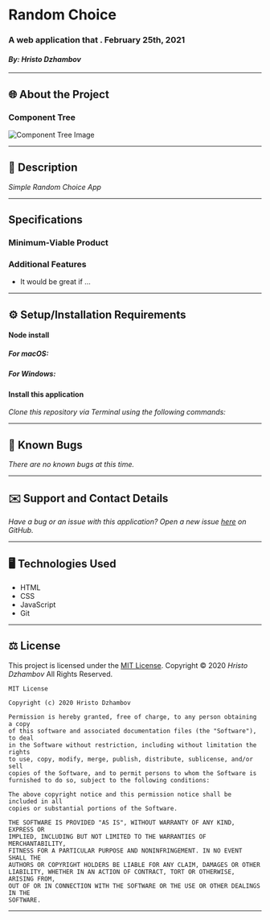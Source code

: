 #  Random Choice

### A web application that . February 25th, 2021
#### _By: Hristo Dzhambov_

------------------------------
## 🌐 About the Project

### Component Tree
![Component Tree Image]()

------------------------------

## 📖 Description

_Simple Random Choice App_

------------------------------

## Specifications

### Minimum-Viable Product



### Additional Features


* It would be great if ...
------------------------------

## ⚙ Setup/Installation Requirements

#### Node install

##### _For macOS_:


##### _For Windows_:


#### Install this application

_Clone this repository via Terminal using the following commands:_


------------------------------

## 🦠 Known Bugs

_There are no known bugs at this time._

------------------------------

## ✉️ Support and Contact Details

_Have a bug or an issue with this application? Open a new issue [here]() on GitHub._

------------------------------

## 🖥️ Technologies Used

* HTML
* CSS
* JavaScript
* Git

------------------------------

## ⚖ License

This project is licensed under the [MIT License](https://opensource.org/licenses/MIT). Copyright &copy; 2020 _Hristo Dzhambov_ All Rights Reserved.
```
MIT License

Copyright (c) 2020 Hristo Dzhambov

Permission is hereby granted, free of charge, to any person obtaining a copy
of this software and associated documentation files (the "Software"), to deal
in the Software without restriction, including without limitation the rights
to use, copy, modify, merge, publish, distribute, sublicense, and/or sell
copies of the Software, and to permit persons to whom the Software is
furnished to do so, subject to the following conditions:

The above copyright notice and this permission notice shall be included in all
copies or substantial portions of the Software.

THE SOFTWARE IS PROVIDED "AS IS", WITHOUT WARRANTY OF ANY KIND, EXPRESS OR
IMPLIED, INCLUDING BUT NOT LIMITED TO THE WARRANTIES OF MERCHANTABILITY,
FITNESS FOR A PARTICULAR PURPOSE AND NONINFRINGEMENT. IN NO EVENT SHALL THE
AUTHORS OR COPYRIGHT HOLDERS BE LIABLE FOR ANY CLAIM, DAMAGES OR OTHER
LIABILITY, WHETHER IN AN ACTION OF CONTRACT, TORT OR OTHERWISE, ARISING FROM,
OUT OF OR IN CONNECTION WITH THE SOFTWARE OR THE USE OR OTHER DEALINGS IN THE
SOFTWARE.
```

------------------------------